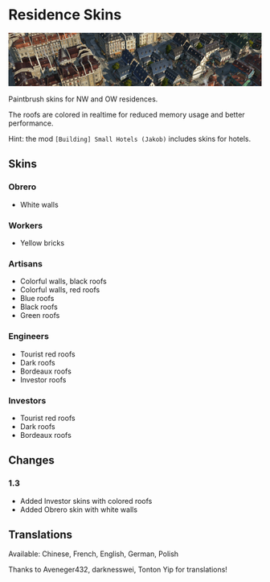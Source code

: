 # Residence Skins

![](./banner.png)

Paintbrush skins for NW and OW residences.

The roofs are colored in realtime for reduced memory usage and better performance.

Hint: the mod `[Building] Small Hotels (Jakob)` includes skins for hotels.

## Skins

### Obrero

- White walls

### Workers

- Yellow bricks

### Artisans

- Colorful walls, black roofs
- Colorful walls, red roofs
- Blue roofs
- Black roofs
- Green roofs

### Engineers

- Tourist red roofs
- Dark roofs
- Bordeaux roofs
- Investor roofs

### Investors

- Tourist red roofs
- Dark roofs
- Bordeaux roofs

## Changes

### 1.3

- Added Investor skins with colored roofs
- Added Obrero skin with white walls

## Translations

Available: Chinese, French, English, German, Polish

Thanks to Aveneger432, darknesswei, Tonton Yip for translations!
